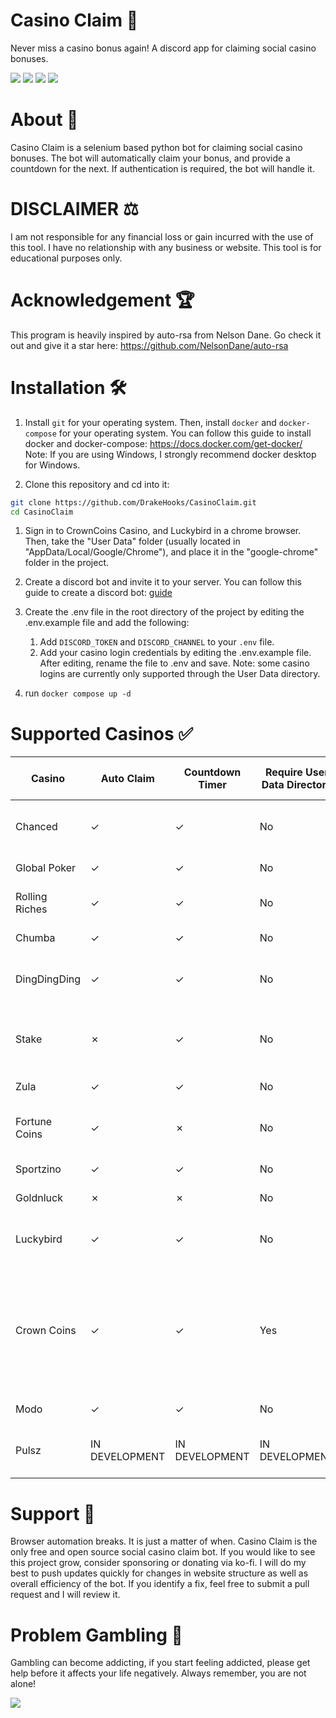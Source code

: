 # Casino Claim 🎰
Never miss a casino bonus again! A discord app for claiming social casino bonuses.

<p>
<img src="https://img.shields.io/badge/python-3670A0?style=for-the-badge&logo=python&logoColor=ffdd54"/>
<img src="https://img.shields.io/badge/-selenium-%43B02A?style=for-the-badge&logo=selenium&logoColor=white"/>
<img src="https://img.shields.io/badge/-discord.py-%232c2f33?style=for-the-badge&logo=discord&logoColor=white"/>
<img src="https://img.shields.io/badge/-docker-%232c2f33?style=for-the-badge&logo=docker&logoColor=white"/>
</p>

# About 🧾
Casino Claim is a selenium based python bot for claiming social casino bonuses. The bot will automatically claim your bonus, and provide a countdown for the next. If authentication is required, the bot will handle it. 

# DISCLAIMER ⚖️
I am not responsible for any financial loss or gain incurred with the use of this tool. I have no relationship with any business or website. This tool is for educational purposes only. 

# Acknowledgement 🏆
This program is heavily inspired by auto-rsa from Nelson Dane. Go check it out and give it a star here: https://github.com/NelsonDane/auto-rsa

# Installation 🛠️

1. Install `git` for your operating system. Then, install `docker` and `docker-compose` for your operating system. You can follow this guide to install docker and docker-compose: https://docs.docker.com/get-docker/ Note: If you are using Windows, I strongly recommend docker desktop for Windows.

2. Clone this repository and cd into it:
```bash
git clone https://github.com/DrakeHooks/CasinoClaim.git
cd CasinoClaim
```

1. Sign in to CrownCoins Casino, and Luckybird in a chrome browser. Then, take the "User Data" folder (usually located in "AppData/Local/Google/Chrome"), and place it in the "google-chrome" folder in the project.

2. Create a discord bot and invite it to your server. You can follow this guide to create a discord bot: [guide](discordBot.md)

3. Create the .env file in the root directory of the project by editing the .env.example file and add the following:
    1. Add `DISCORD_TOKEN` and `DISCORD_CHANNEL` to your `.env` file.
    2. Add your casino login credentials by editing the .env.example file. After editing, rename the file to .env and save. Note: some casino logins are currently only supported through the User Data directory.
4. run `docker compose up -d`







# Supported Casinos ✅
| Casino         | Auto Claim | Countdown Timer | Require User Data Directory | Notes            | Trusted? (payment proof) |
|----------------|------------|-----------------|-----------------------------|------------------|---------|
| Chanced        | ✓          | ✓               | No                          | Varies between $.3-$1 SC bonus/day    | Yes     |
| Global Poker   | ✓          | ✓               | No                          | $0.00-$2 SC bonus/day | Yes     |
| Rolling Riches | ✓          | ✓               | No                          | $.20 bonus every 6 hours | Yes     |
| Chumba         | ✓          | ✓               | No                          | $1 bonus/day     | Yes     |
| DingDingDing   | ✓          | ✓               | No                          | Varies between $0.50 SC and $1 SC | Yes     |
| Stake          | ✗          | ✓               | No                         | $1 bonus/day. Auto Claim in development | Yes     |
| Zula           | ✓          | ✓               | No                          | $1 bonus/day     | Yes     |
| Fortune Coins  | ✓          | ✗               | No                          | $0.50-$1.20 SC bonus every 24 hours | Yes     |
| Sportzino      | ✓          | ✓               | No                          | $1 bonus/day     | Yes     |
| Goldnluck      | ✗          | ✗               | No                          | $2 bonus/day     | No     |
| Luckybird      | ✓          | ✓               | No                          | $.25 bonus/day. Increases with VIP | Yes     |
| Crown Coins    | ✓          | ✓               | Yes                         | Varies between $0.00-$2 bonus/day. Requires Usr Data Dir for auth. Social Auth support in development | Yes     |
| Modo           | ✓          | ✓               | No                          | $.30-$1 SC bonus/day | Yes     |
| Pulsz          | IN DEVELOPMENT | IN DEVELOPMENT | IN DEVELOPMENT            | Varies between $.20-$3 SC bonus/day | Yes      |



# Support 🔮 
Browser automation breaks. It is just a matter of when. Casino Claim is the only free and open source social casino claim bot. If you would like to see this project grow, consider sponsoring or donating via ko-fi. I will do my best to push updates quickly for changes in website structure as well as overall efficiency of the bot. If you identify a fix, feel free to submit a pull request and I will review it.


# Problem Gambling 🎲
Gambling can become addicting, if you start feeling addicted, please get help before it affects your life negatively. Always remember, you are not alone!

<a href="https://www.ncpgambling.org/help-treatment/"><img src="https://www.ncpgambling.org/wp-content/themes/magneti/assets/build/images/800gamb-logo-header.svg"/></a>
